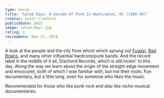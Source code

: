 ```yaml
---
type: movie
title: "Salad Days: A Decade Of Punk In Washington, DC (1980-90)"
creator: Scott Crawford
publishDate: 2015
image: salad-days.jpg
rating: 1
reviewDate: Nov 21, 2018
---
```



A look at the people and the city from which which sprung out <a href="https://www.youtube.com/watch?v=SGJFWirQ3ks">Fugazi</a>, <a href="https://www.youtube.com/watch?v=thnb3UlH2zE">Bad Brains</a>, and many other influential hardcore/punk bands. And the record label in the middle of it all, Dischord Records, which is still kickin' to this day. Along the way we learn about the origin of the straight edge movement and emo(core), both of which I was familiar with, but not their roots. Fun documentary, but a little long, even for someone who likes the music.

Recommended for those who like punk rock and also like niche musical documentaries.
